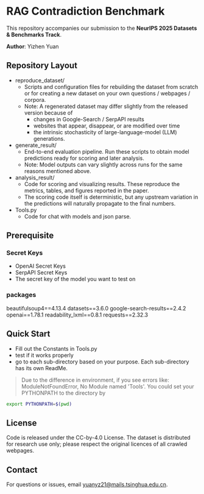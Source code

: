 # RAG Contradiction Benchmark
This repository accompanies our submission to the **NeurIPS 2025 Datasets & Benchmarks Track**.

**Author**: Yizhen Yuan

## Repository Layout

- reproduce_dataset/
    - Scripts and configuration files for rebuilding the dataset from scratch or for creating a new dataset on your own questions / webpages / corpora.
    - Note: A regenerated dataset may differ slightly from the released version because of
        - changes in Google-Search / SerpAPI results
        - websites that appear, disappear, or are modified over time
        - the intrinsic stochasticity of large-language-model (LLM) generations.
- generate_result/
    - End-to-end evaluation pipeline. Run these scripts to obtain model predictions ready for scoring and later analysis.
    - Note: Model outputs can vary slightly across runs for the same reasons mentioned above.
- analysis_result/
    - Code for scoring and visualizing results. These reproduce the metrics, tables, and figures reported in the paper.
    - The scoring code itself is deterministic, but any upstream variation in the predictions will naturally propagate to the final numbers.
- Tools.py
    - Code for chat with models and json parse.
## Prerequisite
### Secret Keys
- OpenAI Secret Keys
- SerpAPI Secret Keys
- The secret key of the model you want to test on
### packages
beautifulsoup4==4.13.4
datasets==3.6.0
google-search-results==2.4.2
openai==1.78.1
readability_lxml==0.8.1
requests==2.32.3
## Quick Start
- Fill out the Constants in Tools.py
- test if it works properly
- go to each sub-directory based on your purpose. Each sub-directory has its own ReadMe.
> Due to the difference in environment, if you see errors like: ModuleNotFoundError, No Module named 'Tools'. You could set your PYTHONPATH to the directory by 
```bash
export PYTHONPATH=$(pwd)
```


## License
Code is released under the CC-by-4.0 License.
The dataset is distributed for research use only; please respect the original licences of all crawled webpages.

## Contact
For questions or issues, email <yuanyz21@mails.tsinghua.edu.cn>.